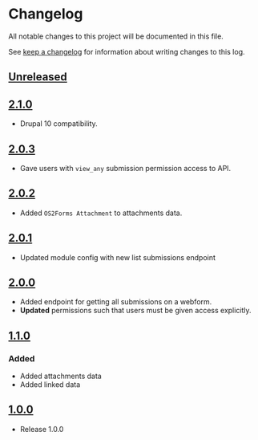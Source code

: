 <!-- markdownlint-disable MD024 -->
# Changelog

All notable changes to this project will be documented in this file.

See [keep a changelog](https://keepachangelog.com/en/1.0.0/) for information
about writing changes to this log.

## [Unreleased]

## [2.1.0]

- Drupal 10 compatibility.

## [2.0.3]

- Gave users with `view_any` submission permission access to API.

## [2.0.2]

- Added `OS2Forms Attachment` to attachments data.

## [2.0.1]

- Updated module config with new list submissions endpoint

## [2.0.0]

- Added endpoint for getting all submissions on a webform.
- **Updated** permissions such that users must be given access explicitly.

## [1.1.0]

### Added

- Added attachments data
- Added linked data

## [1.0.0]

- Release 1.0.0

[Unreleased]: https://github.com/OS2Forms/os2forms_rest_api/compare/2.1.0...HEAD
[2.1.0]: https://github.com/OS2Forms/os2forms_rest_api/compare/2.0.3...2.1.0
[2.0.3]: https://github.com/OS2Forms/os2forms_rest_api/compare/2.0.2...2.0.3
[2.0.2]: https://github.com/OS2Forms/os2forms_rest_api/compare/2.0.1...2.0.2
[2.0.1]: https://github.com/OS2Forms/os2forms_rest_api/compare/2.0.0...2.0.1
[2.0.0]: https://github.com/OS2Forms/os2forms_rest_api/compare/1.1.0...2.0.0
[1.1.0]: https://github.com/OS2Forms/os2forms_rest_api/compare/1.0.0...1.1.0
[1.0.0]: https://github.com/OS2Forms/os2forms_rest_api//releases/tag/1.0.0
